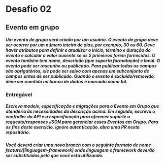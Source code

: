 # Desafio 02

## Evento em grupo

##### Um evento de grupo será criado por um usuário. O evento de grupo deve ser ocorrer por um número inteiro de dias, por exemplo, 30 ou 60. Deve haver atributos para definir e atualizar o início, término e duração do evento e calcular o valor ausente se os 2 primeiros forem fornecidos. O evento também tem nome, descrição (que suporta formatação) e local. O evento pode ser rascunho ou publicado. Para publicar todos os campos são obrigatórios, ele pode ser salvo com apenas um subconjunto de campos antes de ser publicado. Quando o evento é excluído/removido, deve ser mantido no banco de dados e marcado como tal.


### Entregável
##### Escreva models, especificação e migrações para o Evento em Grupo que atenderia às necessidades da descrição acima. Em seguida, escreva o controller da API e a especificação para oferecer suporte a requests/responses JSON para gerenciar esses Eventos em Grupo. Para os fins deste exercício, ignore autenticação. abra uma PR neste repositório.

##### Você deverá criar uma nova branch com o seguinte formato de nome feature/[linguagem-framework] onde linguagem e framework deverão ser substituidos pelo que você está utilizando.
